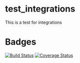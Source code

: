 # test_integrations
This is a test for integrations

# Badges
[![Build Status](https://travis-ci.org/Gichia/test_integrations.svg?branch=master)](https://travis-ci.org/Gichia/test_integrations)
[![Coverage Status](https://coveralls.io/repos/github/Gichia/test_integrations/badge.svg?branch=master)](https://coveralls.io/github/Gichia/test_integrations?branch=master)
